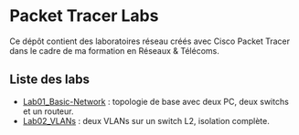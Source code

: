 # Packet Tracer Labs

Ce dépôt contient des laboratoires réseau créés avec Cisco Packet Tracer dans le cadre de ma formation en Réseaux & Télécoms.

## Liste des labs

- [Lab01_Basic-Network](./Lab01_Basic-Network) : topologie de base avec deux PC, deux switchs et un routeur.
- [Lab02_VLANs](./Lab02_VLANs) : deux VLANs sur un switch L2, isolation complète.

